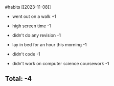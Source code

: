 #habits [[2023-11-08]]

- went out on a walk +1

- high screen time -1
- didn't do any revision -1
- lay in bed for an hour this morning -1
- didn't code -1
- didn't work on computer science coursework -1

## Total: -4

